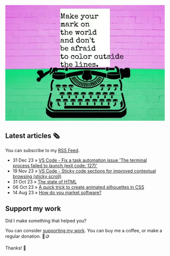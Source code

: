 ![animated image showing a typewriter typing out the following message: leave your mark on the world and dont be afraid to color outside of the lines. The word outside goes outside of the piece of paper](img/mark-on-the-world.webp)

## Latest articles 🗞️

You can subscribe to my [RSS Feed](https://www.roboleary.net/feed.xml).

<!-- BLOG:START -->
 - 31 Dec 23 » [VS Code - Fix a task automation issue &#39;The terminal process failed to launch &lpar;exit code: 127&rpar;&#39;](https://www.roboleary.net/vscode/2023/12/31/automated-task-fix-vscode.html)
 - 19 Nov 23 » [VS Code - Sticky code sections for improved contextual browsing &lpar;sticky scroll&rpar;](https://www.roboleary.net/vscode/2023/11/19/vscode-sticky.html)
 - 31 Oct 23 » [The state of HTML](https://www.roboleary.net/webdev/2023/10/31/state-of-html.html)
 - 06 Oct 23 » [A quick trick to create animated silhouettes in CSS](https://www.roboleary.net/webdev/2023/10/06/animated-silhouettes-css.html)
 - 14 Aug 23 » [How do you market software?](https://www.roboleary.net/webdev/2023/08/14/docs-marketing.html)<!-- BLOG:END -->

## Support my work

Did I make something that helped you?

You can consider [supporting my work](https://ko-fi.com/roboleary). You can buy me a coffee, or make a regular donation. 🌈🪙

Thanks! 🙏
